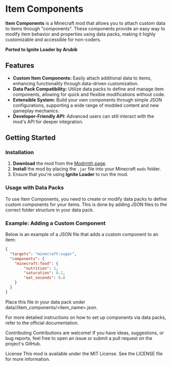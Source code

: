 # Item Components

**Item Components** is a Minecraft mod that allows you to attach custom data to items through "components". These components provide an easy way to modify item behavior and properties using data packs, making it highly customizable and accessible for non-coders.

**Ported to Ignite Loader by Arubik**

## Features

- **Custom Item Components:** Easily attach additional data to items, enhancing functionality through data-driven customization.
- **Data Pack Compatibility:** Utilize data packs to define and manage item components, allowing for quick and flexible modifications without code.
- **Extensible System:** Build your own components through simple JSON configurations, supporting a wide range of modded content and new gameplay mechanics.
- **Developer-Friendly API:** Advanced users can still interact with the mod's API for deeper integration.

## Getting Started

### Installation

1. **Download** the mod from the [Modrinth page](https://modrinth.com/mod/item-components).
2. **Install** the mod by placing the `.jar` file into your Minecraft `mods` folder.
3. Ensure that you're using **Ignite Loader** to run the mod.

### Usage with Data Packs

To use Item Components, you need to create or modify data packs to define custom components for your items. This is done by adding JSON files to the correct folder structure in your data pack.

### Example: Adding a Custom Component

Below is an example of a JSON file that adds a custom component to an item:

```json
{
  "targets": "minecraft:sugar",
  "components": {
    "minecraft:food": {
		"nutrition": 1,
		"saturation": 0.1,
		"eat_seconds": 0.8
	}
  }
}
```

Place this file in your data pack under data/<namespace>/item_components/<item_name>.json.

For more detailed instructions on how to set up components via data packs, refer to the official documentation.

Contributing
Contributions are welcome! If you have ideas, suggestions, or bug reports, feel free to open an issue or submit a pull request on the project's GitHub.

License
This mod is available under the MIT License. See the LICENSE file for more information.